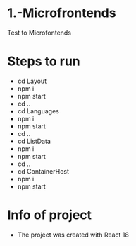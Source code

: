 # 1.-Microfrontends
 Test to Microfontends
 
# Steps to run
  -  cd Layout
  -  npm i
  -  npm start
  -  cd ..
  -  cd Languages
  -  npm i
  -  npm start
  -  cd ..
  -  cd ListData
  -  npm i
  -  npm start
  -  cd ..
  -  cd ContainerHost
  -  npm i
  -  npm start

# Info of project
  -  The project was created with React 18


